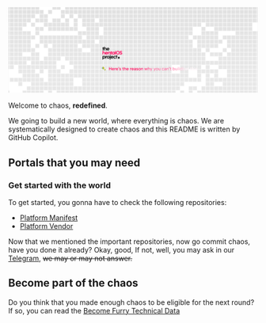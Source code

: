 ![Header](header.svg)

Welcome to chaos, **redefined**.

We going to build a new world, where everything is chaos.
We are systematically designed to create chaos and this README is written by GitHub Copilot.

## Portals that you may need

### Get started with the world

To get started, you gonna have to check the following repositories:

- [Platform Manifest](https://github.com/hentaiOS/platform_manifest)
- [Platform Vendor](https://github.com/hentaiOS/platform_vendor_hentai)

Now that we mentioned the important repositories, now go commit chaos, have you done it already? Okay, good, If not, well, you may ask in our [Telegram](https://t.me/hentaiOSchat), ~~we may or may not answer.~~

## Become part of the chaos

Do you think that you made enough chaos to be eligible for the next round? If so, you can read the [Become Furry Technical Data](https://wiki.helluvaos.com/docs/technical-data/intro)
